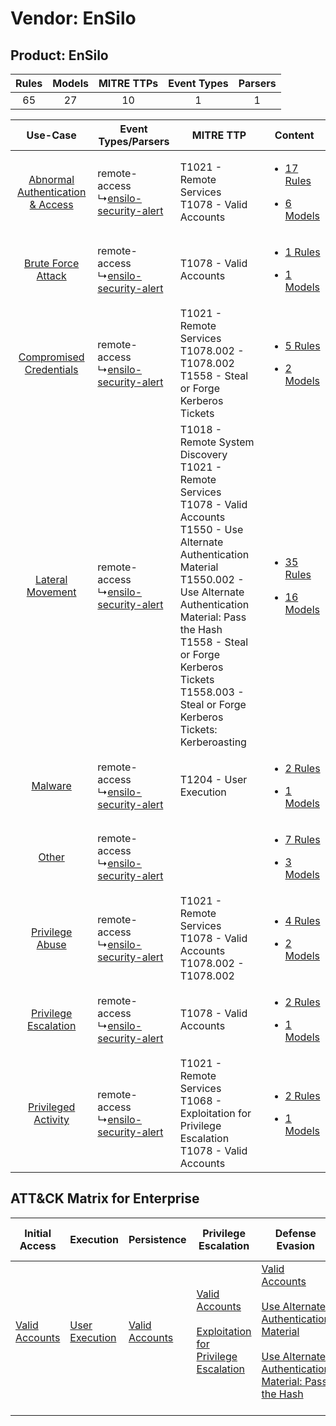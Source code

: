Vendor: EnSilo
==============
Product: EnSilo
---------------
| Rules | Models | MITRE TTPs | Event Types | Parsers |
|:-----:|:------:|:----------:|:-----------:|:-------:|
|  65   |   27   |     10     |      1      |    1    |

|    Use-Case    | Event Types/Parsers    | MITRE TTP    | Content    |
|:----:| ---- | ---- | ---- |
| [Abnormal Authentication & Access](../../../UseCases/uc_abnormal_authentication_&_access.md) |  remote-access<br> ↳[ensilo-security-alert](Ps/pC_ensilosecurityalert.md)<br> | T1021 - Remote Services<br>T1078 - Valid Accounts<br>    | [<ul><li>17 Rules</li></ul><ul><li>6 Models</li></ul>](RM/r_m_ensilo_ensilo_Abnormal_Authentication_&_Access.md) |
|    [Brute Force Attack](../../../UseCases/uc_brute_force_attack.md)    |  remote-access<br> ↳[ensilo-security-alert](Ps/pC_ensilosecurityalert.md)<br> | T1078 - Valid Accounts<br>    | [<ul><li>1 Rules</li></ul><ul><li>1 Models</li></ul>](RM/r_m_ensilo_ensilo_Brute_Force_Attack.md)    |
|          [Compromised Credentials](../../../UseCases/uc_compromised_credentials.md)          |  remote-access<br> ↳[ensilo-security-alert](Ps/pC_ensilosecurityalert.md)<br> | T1021 - Remote Services<br>T1078.002 - T1078.002<br>T1558 - Steal or Forge Kerberos Tickets<br>    | [<ul><li>5 Rules</li></ul><ul><li>2 Models</li></ul>](RM/r_m_ensilo_ensilo_Compromised_Credentials.md)    |
|    [Lateral Movement](../../../UseCases/uc_lateral_movement.md)    |  remote-access<br> ↳[ensilo-security-alert](Ps/pC_ensilosecurityalert.md)<br> | T1018 - Remote System Discovery<br>T1021 - Remote Services<br>T1078 - Valid Accounts<br>T1550 - Use Alternate Authentication Material<br>T1550.002 - Use Alternate Authentication Material: Pass the Hash<br>T1558 - Steal or Forge Kerberos Tickets<br>T1558.003 - Steal or Forge Kerberos Tickets: Kerberoasting<br> | [<ul><li>35 Rules</li></ul><ul><li>16 Models</li></ul>](RM/r_m_ensilo_ensilo_Lateral_Movement.md)    |
|    [Malware](../../../UseCases/uc_malware.md)    |  remote-access<br> ↳[ensilo-security-alert](Ps/pC_ensilosecurityalert.md)<br> | T1204 - User Execution<br>    | [<ul><li>2 Rules</li></ul><ul><li>1 Models</li></ul>](RM/r_m_ensilo_ensilo_Malware.md)    |
|    [Other](../../../UseCases/uc_other.md)    |  remote-access<br> ↳[ensilo-security-alert](Ps/pC_ensilosecurityalert.md)<br> |    | [<ul><li>7 Rules</li></ul><ul><li>3 Models</li></ul>](RM/r_m_ensilo_ensilo_Other.md)    |
|    [Privilege Abuse](../../../UseCases/uc_privilege_abuse.md)    |  remote-access<br> ↳[ensilo-security-alert](Ps/pC_ensilosecurityalert.md)<br> | T1021 - Remote Services<br>T1078 - Valid Accounts<br>T1078.002 - T1078.002<br>    | [<ul><li>4 Rules</li></ul><ul><li>2 Models</li></ul>](RM/r_m_ensilo_ensilo_Privilege_Abuse.md)    |
|    [Privilege Escalation](../../../UseCases/uc_privilege_escalation.md)    |  remote-access<br> ↳[ensilo-security-alert](Ps/pC_ensilosecurityalert.md)<br> | T1078 - Valid Accounts<br>    | [<ul><li>2 Rules</li></ul><ul><li>1 Models</li></ul>](RM/r_m_ensilo_ensilo_Privilege_Escalation.md)    |
|    [Privileged Activity](../../../UseCases/uc_privileged_activity.md)    |  remote-access<br> ↳[ensilo-security-alert](Ps/pC_ensilosecurityalert.md)<br> | T1021 - Remote Services<br>T1068 - Exploitation for Privilege Escalation<br>T1078 - Valid Accounts<br>    | [<ul><li>2 Rules</li></ul><ul><li>1 Models</li></ul>](RM/r_m_ensilo_ensilo_Privileged_Activity.md)    |

ATT&CK Matrix for Enterprise
----------------------------
| Initial Access                                                      | Execution                                                           | Persistence                                                         | Privilege Escalation                                                                                                                                          | Defense Evasion                                                                                                                                                                                                                                                            | Credential Access                                                                                                                                                                           | Discovery                                                                    | Lateral Movement                                                                                                                                               | Collection | Command and Control | Exfiltration | Impact |
| ------------------------------------------------------------------- | ------------------------------------------------------------------- | ------------------------------------------------------------------- | ------------------------------------------------------------------------------------------------------------------------------------------------------------- | -------------------------------------------------------------------------------------------------------------------------------------------------------------------------------------------------------------------------------------------------------------------------- | ------------------------------------------------------------------------------------------------------------------------------------------------------------------------------------------- | ---------------------------------------------------------------------------- | -------------------------------------------------------------------------------------------------------------------------------------------------------------- | ---------- | ------------------- | ------------ | ------ |
| [Valid Accounts](https://attack.mitre.org/techniques/T1078)<br><br> | [User Execution](https://attack.mitre.org/techniques/T1204)<br><br> | [Valid Accounts](https://attack.mitre.org/techniques/T1078)<br><br> | [Valid Accounts](https://attack.mitre.org/techniques/T1078)<br><br>[Exploitation for Privilege Escalation](https://attack.mitre.org/techniques/T1068)<br><br> | [Valid Accounts](https://attack.mitre.org/techniques/T1078)<br><br>[Use Alternate Authentication Material](https://attack.mitre.org/techniques/T1550)<br><br>[Use Alternate Authentication Material: Pass the Hash](https://attack.mitre.org/techniques/T1550/002)<br><br> | [Steal or Forge Kerberos Tickets](https://attack.mitre.org/techniques/T1558)<br><br>[Steal or Forge Kerberos Tickets: Kerberoasting](https://attack.mitre.org/techniques/T1558/003)<br><br> | [Remote System Discovery](https://attack.mitre.org/techniques/T1018)<br><br> | [Remote Services](https://attack.mitre.org/techniques/T1021)<br><br>[Use Alternate Authentication Material](https://attack.mitre.org/techniques/T1550)<br><br> |            |                     |              |        |